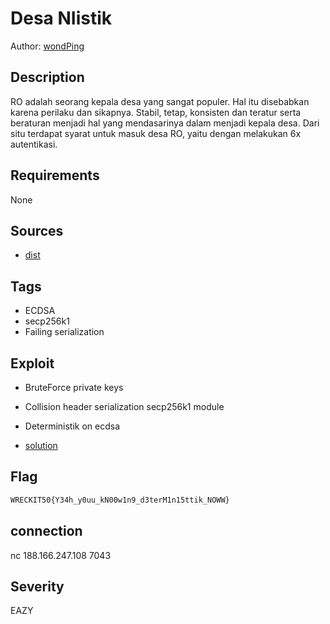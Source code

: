 # Desa NIistik

Author: [wondPing](https://github.com/fixxall)

## Description

RO adalah seorang kepala desa yang sangat populer. Hal itu disebabkan karena perilaku dan sikapnya. Stabil, tetap, konsisten dan teratur serta beraturan menjadi hal yang mendasarinya dalam menjadi kepala desa. Dari situ terdapat syarat untuk masuk desa RO, yaitu dengan melakukan 6x autentikasi.

## Requirements

None

## Sources

- [dist](./dist)

## Tags

- ECDSA
- secp256k1
- Failing serialization

## Exploit

- BruteForce private keys
- Collision header serialization secp256k1 module
- Deterministik on ecdsa

- [solution](./solution)

## Flag

```bash
WRECKIT50{Y34h_y0uu_kN00w1n9_d3terM1n15ttik_NOWW}
```

## connection

nc 188.166.247.108 7043

## Severity

EAZY
